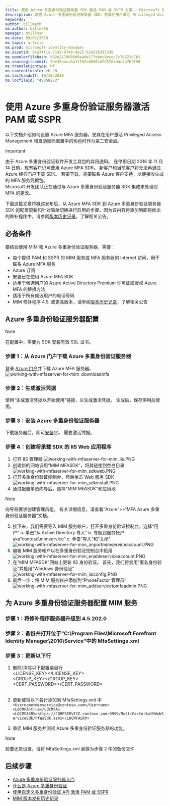 ```yaml
---
title: 使用 Azure 多重身份验证服务器 SDK 激活 PAM 或 SSPR 方案 | Microsoft Docs
description: 设置 Azure 多重身份验证服务器 SDK，使其在用户激活 Privileged Access Management 和自助密码重置中的角色时作为第二安全层。
keywords: ''
author: billmath
ms.author: billmath
manager: mtillman
ms.date: 09/02/2018
ms.topic: article
ms.prod: microsoft-identity-manager
ms.assetid: 94a74f1c-2192-4748-9a25-62a526295338
ms.openlocfilehash: b92a217dd86d9e4de177ebec9ecec7c76222d7b1
ms.sourcegitcommit: 7de35aaca3a21192e4696fdfd57d4dac2a7b9f90
ms.translationtype: HT
ms.contentlocale: zh-CN
ms.lasthandoff: 10/16/2018
ms.locfileid: "49358272"
---
```

# <a name="use-azure-multi-factor-authentication-server-to-activate-pam-or-sspr"></a>使用 Azure 多重身份验证服务器激活 PAM 或 SSPR
以下文档介绍如何设置 Azure MFA 服务器，使其在用户激活 Privileged Access Management 和自助密码重置中的角色时作为第二安全层。

> [!IMPORTANT]
> 由于 Azure 多重身份验证软件开发工具包的弃用通知。 在停用日期 2018 年 11 月 14 日前，现有客户仍可使用 Azure MFA SDK。 新客户和当前客户将无法再通过 Azure 经典门户下载 SDK。 若要下载，需要联系 Azure 客户支持，以便接收生成的 MFA 服务凭据包。 <br> Microsoft 开发团队正在通过与 Azure 多重身份验证服务器 SDK 集成来处理对 MFA 的更改。

下面这篇文章将概述发布后，从 Azure MFA SDK 到 Azure 多重身份验证服务器 SDK 的配置更新和针对简单切换进行启用的步骤，因为该内容将添加到即将推出的修补程序中，请参阅[版本历史记录](/reference/version-history.md)，了解相关公告。 

## <a name="prerequisites"></a>必备条件

要结合使用 MIM 和 Azure 多重身份验证服务器，需要：

- 每个提供 PAM 和 SSPR 的 MIM 服务或 MFA 服务器的 Internet 访问，用于联系 Azure MFA 服务
- Azure 订阅
- 安装已在使用 Azure MFA SDK
- 适用于候选用户的 Azure Active Directory Premium 许可证或授权 Azure MFA 的替换方法
- 适用于所有候选用户的电话号码
- MIM 修补程序 4.5. 或更高版本，请参阅[版本历史记录](/reference/version-history.md)，了解相关公告

## <a name="azure-multi-factor-authentication-server-configuration"></a>Azure 多重身份验证服务器配置 
> [!NOTE] 
> 在配置中，需要为 SDK 安装有效 SSL 证书。 

### <a name="step-1-download-azure-multi-factor-authentication-server-from-the-azure-portal"></a>步骤 1：从 Azure 门户下载 Azure 多重身份验证服务器 
登录 [Azure 门户](https://portal.azure.com/)并下载 Azure MFA 服务器。
![working-with-mfaserver-for-mim_downloadmfa](media/working-with-mfaserver-for-mim/working-with-mfaserver-for-mim_downloadmfa.PNG)

### <a name="step-2-generate-activation-credentials"></a>步骤 2：生成激活凭据
使用“生成激活凭据以开始使用”链接，以生成激活凭据。 生成后，保存供稍后使用。

### <a name="step-3-install-the-azure-multi-factor-authentication-server"></a>步骤 3：安装 Azure 多重身份验证服务器
下载服务器后，即可[安装](https://docs.microsoft.com/en-us/azure/active-directory/authentication/howto-mfaserver-deploy#install-and-configure-the-mfa-server)它。  需要激活凭据。 

### <a name="step-4-create-your-iis-web-application-that-will-host-the-sdk"></a>步骤 4：创建将承载 SDK 的 IIS Web 应用程序
1. 打开 IIS 管理器 ![working-with-mfaserver-for-mim_iis.PNG](media/working-with-mfaserver-for-mim/working-with-mfaserver-for-mim_iis.PNG)
2.  创建新的网站调用“MIM MFASDK”，将其链接到空白目录 ![working-with-mfaserver-for-mim_sdkweb.PNG](media/working-with-mfaserver-for-mim/working-with-mfaserver-for-mim_sdkweb.PNG)
3. 打开多重身份验证控制台，然后单击 Web 服务 SDK ![working-with-mfaserver-for-mim_sdkinstall.PNG](media/working-with-mfaserver-for-mim/working-with-mfaserver-for-mim_sdkinstall.PNG)
4. 通过配置单击向导后，选择“MIM MFASDK”和应用池

> [!NOTE] 
> 向导将要求创建管理员组。 有关详细信息，请查看“Azure”>>“MFA Azure 多重身份验证服务器”文档。

5. 接下来，我们需要导入 MIM 服务帐户，打开多重身份验证控制台，选择“用户” a. 单击“从 Active Directory 导入” b. 导航到服务帐户 aka“contoso\mimservice” c. 单击“导入”和“关闭”![working-with-mfaserver-for-mim_importmimserviceaccount.PNG](media/working-with-mfaserver-for-mim/working-with-mfaserver-for-mim_importmimserviceaccount.PNG) 
6. 编辑 MIM 服务帐户以在多重身份验证控制台中启用 ![working-with-mfaserver-for-mim_enableserviceaccount.PNG](media/working-with-mfaserver-for-mim/working-with-mfaserver-for-mim_enableserviceaccount.PNG)
7. 在“MIM MFASDK”网站上更新 IIS 身份验证。 首先，我们将禁用“匿名身份验证”并启用“Windows 身份验证”![working-with-mfaserver-for-mim_iisconfig.PNG](media/working-with-mfaserver-for-mim/working-with-mfaserver-for-mim_iisconfig.PNG)
8. 最后一步：将 MIM 服务帐户添加到“PhoneFactor 管理员”![working-with-mfaserver-for-mim_addservicetomfaadmin.PNG](media/working-with-mfaserver-for-mim/working-with-mfaserver-for-mim_addservicetomfaadmin.PNG)

## <a name="configuring-the-mim-service-for-azure-multi-factor-authentication-server"></a>为 Azure 多重身份验证服务器配置 MIM 服务 

### <a name="step-1-patch-server-to-452020"></a>步骤 1：将修补程序服务器升级到 4.5.202.0
 
### <a name="step-2-backup-and-open-the-mfasettingsxml-located-in-the-cprogram-filesmicrosoft-forefront-identity-manager2010service"></a>步骤 2：备份并打开位于“C:\Program Files\Microsoft Forefront Identity Manager\2010\Service”中的 MfaSettings.xml

### <a name="step-3-update-the-following-lines"></a>步骤 3：更新以下行
1. 删除/清除以下配置条目行 <br>
<LICENSE_KEY></LICENSE_KEY><br>
<GROUP_KEY></GROUP_KEY><br>
<CERT_PASSWORD></CERT_PASSWORD><br>
<CertFilePath></CertFilePath><br>

2. 更新或将以下各行添加到 MfaSettings.xml 中 <br>
`<Username>mimservice@contoso.com</Username>` <br>
`<LOCMFA>true</LOCMFA>`<br>
`<LOCMFASRV>https://CORPSERVICE.contoso.com:9999/MultiFactorAuthWebServiceSdk/PfWsSdk.asmx</LOCMFASRV>`

3. 重启 MIM 服务并测试 Azure 多重身份验证服务器的功能。

> [!NOTE] 
> 若要还原设置，请将 MfaSettings.xml 替换为步骤 2 中的备份文件


## <a name="next-steps"></a>后续步骤

-    [Azure 多重身份验证服务器入门](https://docs.microsoft.com/en-us/azure/active-directory/authentication/howto-mfaserver-deploy)
- [什么是 Azure 多重身份验证](https://docs.microsoft.com/azure/multi-factor-authentication/multi-factor-authentication)
- [使用自定义多重身份验证 API 激活 PAM 或 SSPR](Working-with-custommfaserver-for-mim.md)
- [MIM 版本发布历史记录](./reference/version-history.md)
